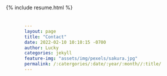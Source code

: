 ```yaml
---
layout: page
title: "Contact"
date: 2022-02-10 10:10:15 -0700
author: Lucky
categories: jekyll
feature-img: "assets/img/pexels/sakura.jpg"
permalink: /:catergories/:date/:year/:month//:title/
---
```


<div style="position:relative;bottom:200px;width:700px;height:100px;right:50px;">
{% include resume.html %}
</div>